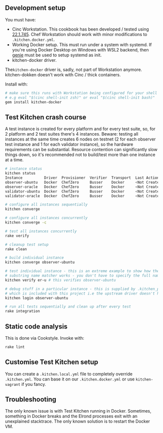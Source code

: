 ## Development setup

You must have:

 * Cinc Workstation. This cookbook has been developed / tested using [22.1.745](https://cinc.osuosl.org/files/unstable/cinc-workstation/22.1.745/ubuntu/20.04/cinc-workstation_22.1.745-1_amd64.deb). Chef Workstation should work with minor modifications to `.kitchen.docker.yml`.
 * Working Docker setup. This must run under a system with systemd. If you're using Docker Desktop on Windows with WSL2 backend, then [genie](https://github.com/arkane-systems/genie) must be used to setup systemd as init.
 * kitchen-docker driver.

The`kitchen-docker` driver is, sadly, not part of Workstation anymore. kitchen-dokken doesn't work with Cinc / thick containers.

Install with:

```bash
# make sure this runs with Workstation being configured for your shell
# e.g eval "$(cinc shell-init zsh)" or eval "$(cinc shell-init bash)"
gem install kitchen-docker
```

## Test Kitchen crash course

A test instance is created for every platform and for every test suite, so, for 2 platform and 2 test suites there's 4 instances. Beware: testing all instances at the same time creates 6 nodes on testnet (2 for each observer test instance and 1 for each validator instance), so the hardware requirements can be substantial. Resource contention can significantly slow things down, so it's recommended not to build/test more than one instance at a time.

```bash
# instance status
kitchen status
Instance          Driver  Provisioner  Verifier  Transport  Last Action    Last Error
observer-ubuntu   Docker  ChefZero     Busser    Docker     <Not Created>  <None>
observer-oracle   Docker  ChefZero     Busser    Docker     <Not Created>  <None>
validator-ubuntu  Docker  ChefZero     Busser    Docker     <Not Created>  <None>
validator-oracle  Docker  ChefZero     Busser    Docker     <Not Created>  <None>

# configure all instances sequentially
kitchen converge

# configure all instances concurrently
kitchen converge -c

# test all instances concurrently
rake verify

# cleanup test setup
rake clean

# build individual instance
kitchen converge observer-ubuntu

# test individual instance - this is an extreme example to show how the
# substring name matcher works - you don't have to specify the full name
kitchen verify er-u # this verifies observer-ubuntu

# debug stuff in a particular instance - this is supplied by .kitchen_patch.rb
# which is included with this project i.e the upstream driver doesn't have login
kitchen login observer-ubuntu

# run all tests sequentially and clean up after every test
rake integration
```

## Static code analysis

This is done via Cookstyle. Invoke with:

```bash
rake lint
```

## Customise Test Kitchen setup

You can create a `.kitchen.local.yml` file to completely override `.kitchen.yml`. You can base it on our `.kitchen.docker.yml` or use `kitchen-vagrant` if you fancy.

## Troubleshooting

The only known issue is with Test Kitchen running in Docker. Sometimes, something in Docker breaks and the Elrond processes exit with an unexplained stacktrace. The only known solution is to restart the Docker VM.
